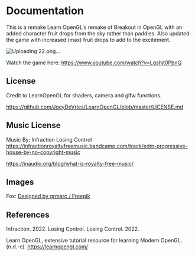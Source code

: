# Documentation


This is a remake Learn OpenGL's remake of Breakout in OpenGL with an added character fruit drops from the sky rather than paddles. Also updated the game with increased (max) fruit drops to add to the excitement. 

![Uploading 22.png…]()

Watch the game here: https://www.youtube.com/watch?v=Lgshjt0PbnQ


## License

Credit to LearnOpenGL for shaders, camera and glfw functions. 

https://github.com/JoeyDeVries/LearnOpenGL/blob/master/LICENSE.md

## Music License

Music By: Infraction Losing Control https://infractionroyaltyfreemusic.bandcamp.com/track/edm-progressive-house-by-no-copyright-music

https://inaudio.org/blog/what-is-royalty-free-music/

## Images

Fox: <a href="http://www.freepik.com">Designed by grmarc / Freepik</a>

## References

Infraction. 2022. Losing Control. Losing Control. 2022.

Learn OpenGL, extensive tutorial resource for learning Modern OpenGL. (n.d.-c). https://learnopengl.com/


